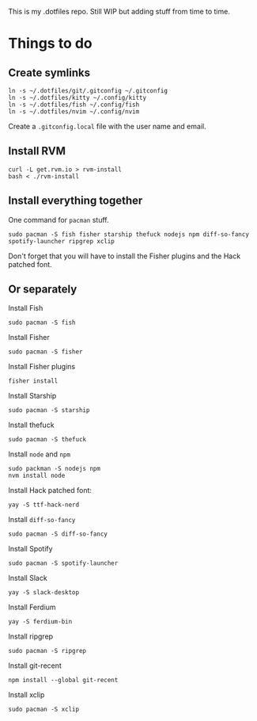 This is my .dotfiles repo. Still WIP but adding stuff from time to time.

# Things to do

## Create symlinks
```
ln -s ~/.dotfiles/git/.gitconfig ~/.gitconfig
ln -s ~/.dotfiles/kitty ~/.config/kitty
ln -s ~/.dotfiles/fish ~/.config/fish
ln -s ~/.dotfiles/nvim ~/.config/nvim
```

Create a `.gitconfig.local` file with the user name and email.

## Install RVM
```
curl -L get.rvm.io > rvm-install
bash < ./rvm-install
```

## Install everything together
One command for `pacman` stuff.
```
sudo pacman -S fish fisher starship thefuck nodejs npm diff-so-fancy spotify-launcher ripgrep xclip
```
Don't forget that you will have to install the Fisher plugins and the Hack patched font.

## Or separately

Install Fish
```
sudo pacman -S fish
```

Install Fisher
```
sudo pacman -S fisher
```

Install Fisher plugins
```
fisher install
```

Install Starship
```
sudo pacman -S starship
```

Install thefuck
```
sudo pacman -S thefuck
```

Install `node` and `npm`
```
sudo packman -S nodejs npm
nvm install node
```

Install Hack patched font:
```
yay -S ttf-hack-nerd
```

Install `diff-so-fancy`
```
sudo pacman -S diff-so-fancy
```

Install Spotify
```
sudo pacman -S spotify-launcher
```

Install Slack
```
yay -S slack-desktop
```

Install Ferdium
```
yay -S ferdium-bin
```

Install ripgrep
```
sudo pacman -S ripgrep
```

Install git-recent
```
npm install --global git-recent
```

Install xclip
```
sudo pacman -S xclip
```
